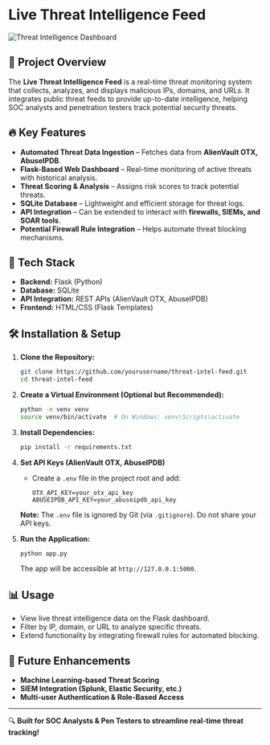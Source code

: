 # Live Threat Intelligence Feed

![Threat Intelligence Dashboard](https://your-image-url.com)

## 🚀 Project Overview
The **Live Threat Intelligence Feed** is a real-time threat monitoring system that collects, analyzes, and displays malicious IPs, domains, and URLs. It integrates public threat feeds to provide up-to-date intelligence, helping SOC analysts and penetration testers track potential security threats.

## 🔥 Key Features
- **Automated Threat Data Ingestion** – Fetches data from **AlienVault OTX, AbuseIPDB**.
- **Flask-Based Web Dashboard** – Real-time monitoring of active threats with historical analysis.
- **Threat Scoring & Analysis** – Assigns risk scores to track potential threats.
- **SQLite Database** – Lightweight and efficient storage for threat logs.
- **API Integration** – Can be extended to interact with **firewalls, SIEMs, and SOAR tools**.
- **Potential Firewall Rule Integration** – Helps automate threat blocking mechanisms.

## 📌 Tech Stack
- **Backend:** Flask (Python)
- **Database:** SQLite
- **API Integration:** REST APIs (AlienVault OTX, AbuseIPDB)
- **Frontend:** HTML/CSS (Flask Templates)

## 🛠️ Installation & Setup

1. **Clone the Repository:**
   ```bash
   git clone https://github.com/yourusername/threat-intel-feed.git
   cd threat-intel-feed
   ```

2. **Create a Virtual Environment (Optional but Recommended):**
   ```bash
   python -m venv venv
   source venv/bin/activate  # On Windows: venv\Scripts\activate
   ```

3. **Install Dependencies:**
   ```bash
   pip install -r requirements.txt
   ```

4. **Set API Keys (AlienVault OTX, AbuseIPDB)**
   - Create a `.env` file in the project root and add:
     ```env
     OTX_API_KEY=your_otx_api_key
     ABUSEIPDB_API_KEY=your_abuseipdb_api_key
     ```
   **Note:** The `.env` file is ignored by Git (via `.gitignore`). Do not share your API keys.

5. **Run the Application:**
   ```bash
   python app.py
   ```
   The app will be accessible at `http://127.0.0.1:5000`.

## 📊 Usage
- View live threat intelligence data on the Flask dashboard.
- Filter by IP, domain, or URL to analyze specific threats.
- Extend functionality by integrating firewall rules for automated blocking.

## 🚀 Future Enhancements
- **Machine Learning-based Threat Scoring**
- **SIEM Integration (Splunk, Elastic Security, etc.)**
- **Multi-user Authentication & Role-Based Access**
---

🔍 **Built for SOC Analysts & Pen Testers to streamline real-time threat tracking!**

